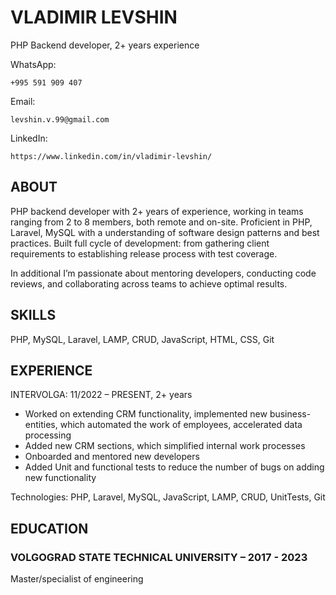 # VLADIMIR LEVSHIN 

PHP Backend developer, 2+ years experience


WhatsApp: 
```
+995 591 909 407
```
Email:
```
levshin.v.99@gmail.com
```
LinkedIn:
```
https://www.linkedin.com/in/vladimir-levshin/
```

## ABOUT

PHP backend developer with 2+ years of experience, working in teams ranging
from 2 to 8 members, both remote and on-site. Proficient in PHP, Laravel,
MySQL with a understanding of software design patterns and best practices. Built
full cycle of development: from gathering client requirements to establishing
release process with test coverage.

In additional I’m passionate about mentoring developers, conducting code
reviews, and collaborating across teams to achieve optimal results.

## SKILLS

PHP, MySQL, Laravel, LAMP, CRUD, JavaScript, HTML, CSS, Git

## EXPERIENCE


INTERVOLGA: 11/2022 – PRESENT, 2+ years

- Worked on extending CRM functionality, implemented new business-
    entities, which automated the work of employees, accelerated data
    processing
- Added new CRM sections, which simplified internal work processes
- Onboarded and mentored new developers
- Added Unit and functional tests to reduce the number of bugs on adding
    new functionality

Technologies: PHP, Laravel, MySQL, JavaScript, LAMP, CRUD, UnitTests, Git

## EDUCATION

### VOLGOGRAD STATE TECHNICAL UNIVERSITY – 2017 - 2023


Master/specialist of engineering


